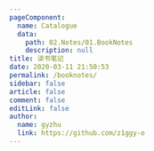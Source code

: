 ```yaml
---
pageComponent: 
  name: Catalogue
  data: 
    path: 02.Notes/01.BookNotes
    description: null
title: 读书笔记
date: 2020-03-11 21:50:53
permalink: /booknotes/
sidebar: false
article: false
comment: false
editLink: false
author: 
  name: gyzhu
  link: https://github.com/z1ggy-o
---
```

